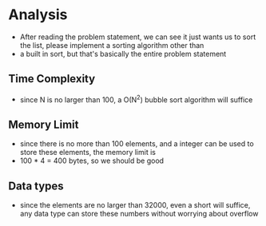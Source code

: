 # Analysis
- After reading the problem statement, we can see it just wants us to sort the list, please implement a sorting algorithm other than   
- a built in sort, but that's basically the entire problem statement

## Time Complexity
- since N is no larger than 100, a O(N<sup>2</sup>) bubble sort algorithm will suffice

## Memory Limit
- since there is no more than 100 elements, and a integer can be used to store these elements, the memory limit is    
- 100 * 4 = 400 bytes, so we should be good

## Data types
- since the elements are no larger than 32000, even a short will suffice, any data type can store these numbers without worrying about overflow
